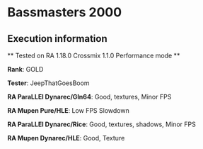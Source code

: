 # Bassmasters 2000 

## Execution information


** Tested on RA 1.18.0 Crossmix 1.1.0 Performance mode **


**Rank**: GOLD


**Tester**: JeepThatGoesBoom



**RA ParaLLEl Dynarec/Gln64**: Good, textures, Minor FPS


**RA Mupen Pure/HLE**: Low FPS Slowdown


**RA ParaLLEl Dynarec/Rice**: Good, textures, shadows, Minor FPS


**RA Mupen Dynarec/HLE**: Good, Texture